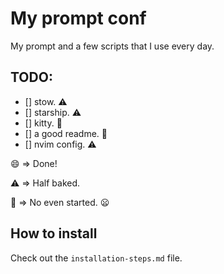 # My prompt conf
My prompt and a few scripts that I use every day.

## TODO:
- [] stow. ⚠️
- [] starship. ⚠️
- [] kitty. 🚫
- [] a good readme. 🚫
- [] nvim config. ⚠️

😄 => Done!  

⚠️ => Half baked.  

🚫 => No even started. 😦  

## How to install
Check out the `installation-steps.md` file.


